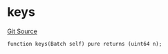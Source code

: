 # keys
[Git Source](https://github.com/lidofinance/community-staking-module/blob/8ce9441dce1001c93d75d065f051013ad5908976/src/lib/QueueLib.sol)


```solidity
function keys(Batch self) pure returns (uint64 n);
```

